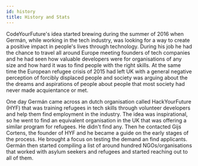```yaml
---
id: history
title: History and Stats
---
```


CodeYourFuture's idea started brewing during the summer of 2016 when Germán, while working in the tech industry, was looking for a way to create a positive impact in people's lives through technology. During his job he had the chance to travel all around Europe meeting founders of tech companies and he had seen how valuable developers were for organisations of any size and how hard it was to find people with the right skills. At the same time the European refugee crisis of 2015 had left UK with a general negative perception of forcibly displaced people and society was arguing about the the dreams and aspirations of people about people that most society had never made acquientance or met.

One day Germán came across an dutch organisation called HackYourFuture (HYF) that was training refugees in tech skills through volunteer developers and help them find employment in the industry. The idea was inspirational, so he went to find an equivalent organisation in the UK that was offering a similar program for refugees. He didn't find any. Then he contacted Gijs Cortens, the founder of HYF and he became a guide on the early stages of the process. He brought a focus on testing the demand an find applicants. Germán then started compiling a list of around hundred NGOs/organisations that worked with asylum seekers and refugees and started reaching out to all of them. 
